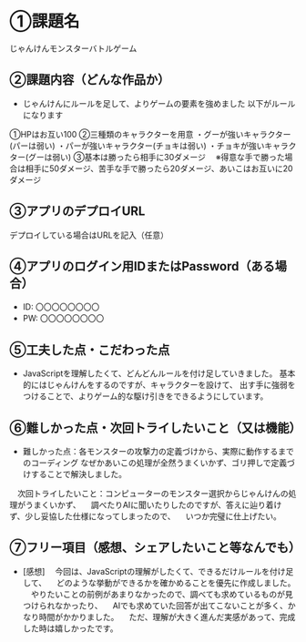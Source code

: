# ①課題名
じゃんけんモンスターバトルゲーム

## ②課題内容（どんな作品か）
- じゃんけんにルールを足して、よりゲームの要素を強めました
以下がルールになります

①HPはお互い100
②三種類のキャラクターを用意
・グーが強いキャラクター(パーは弱い)
・パーが強いキャラクター(チョキは弱い)
・チョキが強いキャラクター(グーは弱い)
③基本は勝ったら相手に30ダメージ　
※得意な手で勝った場合は相手に50ダメージ、苦手な手で勝ったら20ダメージ、あいこはお互いに20ダメージ 

## ③アプリのデプロイURL
デプロイしている場合はURLを記入（任意）

## ④アプリのログイン用IDまたはPassword（ある場合）
- ID: 〇〇〇〇〇〇〇〇
- PW: 〇〇〇〇〇〇〇〇

## ⑤工夫した点・こだわった点
- JavaScriptを理解したくて、どんどんルールを付け足していきました。
  基本的にはじゃんけんをするのですが、キャラクターを設けて、
  出す手に強弱をつけることで、よりゲーム的な駆け引きをできるようにしています。

## ⑥難しかった点・次回トライしたいこと（又は機能）
- 難しかった点：各モンスターの攻撃力の定義づけから、実際に動作するまでのコーディング
  なぜかあいこの処理が全然うまくいかず、ゴリ押しで定義づけすることで解決しました。
  
　次回トライしたいこと：コンピューターのモンスター選択からじゃんけんの処理がうまくいかず、
　調べたりAIに聞いたりしたのですが、答えに辿り着けず、少し妥協した仕様になってしまったので、
　いつか完璧に仕上げたい。

## ⑦フリー項目（感想、シェアしたいこと等なんでも）
- [感想]
　今回は、JavaScriptの理解がしたくて、できるだけルールを付け足して、
　どのような挙動ができるかを確かめることを優先に作成しました。
　やりたいことの前例があまりなかったので、調べても求めているものが見つけられなかったり、
　AIでも求めていた回答が出てこないことが多く、かなり時間がかかりました。
　ただ、理解が大きく進んだ実感があって、完成した時は嬉しかったです。
